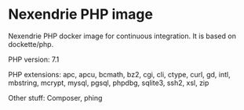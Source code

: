 Nexendrie PHP image
===================

Nexendrie PHP docker image for continuous integration. It is based on dockette/php.

PHP version: 7.1

PHP extensions: apc, apcu, bcmath, bz2, cgi, cli, ctype, curl, gd, intl, mbstring, mcrypt, mysql, pgsql, phpdbg, sqlite3, ssh2, xsl, zip

Other stuff: Composer, phing